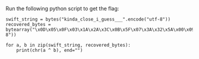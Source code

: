 Run the following python script to get the flag:

```
swift_string = bytes("kinda_close_i_guess___".encode("utf-8"))
recovered_bytes = bytearray("\x0D\x05\x0F\x03\x1A\x2A\x3C\x0B\x5F\x07\x3A\x32\x5A\x00\x09\x45\x12\x2C\x1B\x2A\x37\x22".encode("utf-8"))

for a, b in zip(swift_string, recovered_bytes):
    print(chr(a ^ b), end="")
```
